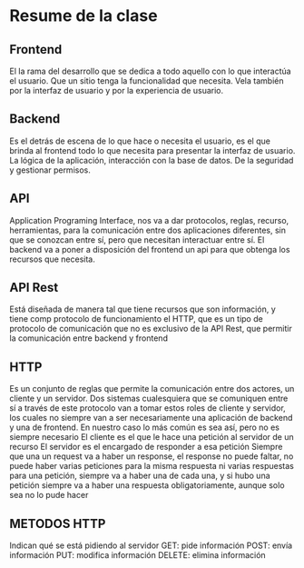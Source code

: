 # Resume de la clase

## Frontend

El la rama del desarrollo que se dedica a todo aquello con lo que interactúa el usuario. Que un sitio tenga la funcionalidad que necesita. Vela también por la interfaz de usuario y por la experiencia de usuario.

## Backend

Es el detrás de escena de lo que hace o necesita el usuario, es el que brinda al frontend todo lo que necesita para presentar la interfaz de usuario. La lógica de la aplicación, interacción con la base de datos. De la seguridad y gestionar permisos.

## API

Application Programing Interface, nos va a dar protocolos, reglas, recurso, herramientas, para la comunicación entre dos aplicaciones diferentes, sin que se conozcan entre sí, pero que necesitan interactuar entre sí. El backend va a poner a disposición del frontend un api para que obtenga los recursos que necesita.

## API Rest

Está diseñada de manera tal que tiene recursos que son información, y tiene comp protocolo de funcionamiento el HTTP, que es un tipo de protocolo de comunicación que no es exclusivo de la API Rest, que permitir la comunicación entre backend y frontend

## HTTP

Es un conjunto de reglas que permite la comunicación entre dos actores, un cliente y un servidor.
Dos sistemas cualesquiera que se comuniquen entre sí a través de este protocolo van a tomar estos roles de cliente y servidor, los cuales no siempre van a ser necesariamente una aplicación de backend y una de frontend. En nuestro caso lo más común es sea así, pero no es siempre necesario
El cliente es el que le hace una petición al servidor de un recurso
El servidor es el encargado de responder a esa petición
Siempre que una un request va a haber un response, el response no puede faltar, no puede haber varias peticiones para la misma respuesta ni varias respuestas para una petición, siempre va a haber una de cada una, y si hubo una petición siempre va a haber una respuesta obligatoriamente, aunque solo sea no lo pude hacer

## METODOS HTTP

Indican qué se está pidiendo al servidor
GET: pide información
POST: envía información
PUT: modifica información
DELETE: elimina información
